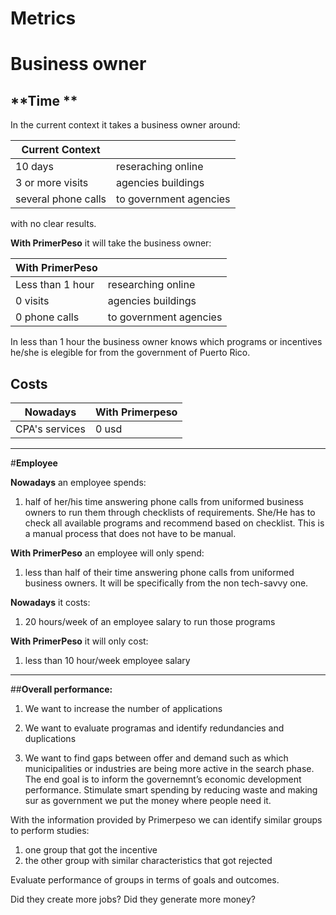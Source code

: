 # Metrics

# **Business owner**

##  **Time **



In the current context it takes a business owner around:

| Current Context | |
| -- | -- |
| 10 days | reseraching online |
| 3 or more visits | agencies buildings |
| several phone calls| to government agencies |



with no clear results.

**With PrimerPeso** it will take the business owner:


| With PrimerPeso |  |
| -- | -- |
| Less than 1 hour | researching online |
| 0 visits | agencies buildings |
| 0 phone calls | to government agencies |

In less than 1 hour the business owner knows which programs or incentives he/she is elegible for from the government of Puerto Rico.



## **Costs**



| Nowadays | With Primerpeso |
| -- | -- |
| CPA's services | 0 usd |


---------

#**Employee**


**Nowadays** an employee spends:

1. half of her/his time answering phone calls from uniformed business owners to run them through checklists of requirements. She/He has to check all available programs and recommend based on checklist. This is a manual process that does not have to be manual.

**With PrimerPeso** an employee will only spend:

1. less than half of their time answering phone calls from uniformed business owners. It will be  specifically from the non tech-savvy one.

**Nowadays** it costs:

1. 20 hours/week of an employee salary to run those programs

**With PrimerPeso** it will only cost:

1. less than 10 hour/week employee salary

---

##**Overall performance:**

1. We want to increase the number of applications

2. We want to evaluate programas and identify redundancies and duplications

3. We want to find gaps between offer and demand such as which municipalities or industries are being more active in the search phase. The end goal is to inform the governemnt’s economic development performance.
Stimulate  smart spending by reducing waste and making sur as government we put the money where people need it.

With the information provided by Primerpeso we can identify similar groups to perform studies:

1. one group that got the incentive
2. the other group with similar characteristics that got rejected

Evaluate performance of groups in terms of goals and outcomes.

Did they create more jobs?
Did they generate more money?



